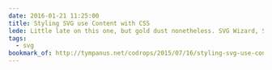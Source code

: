 ```yaml
---
date: 2016-01-21 11:25:00
title: Styling SVG use Content with CSS
lede: Little late on this one, but gold dust nonetheless. SVG Wizard, Sara Soueidan, discusses in-depth how to style SVG's <use> element and how to overcome the challenges in doing so.
tags:
  - svg
bookmark_of: http://tympanus.net/codrops/2015/07/16/styling-svg-use-content-css
---
```

